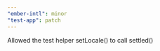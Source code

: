 ```yaml
---
"ember-intl": minor
"test-app": patch
---
```


Allowed the test helper setLocale() to call settled()
